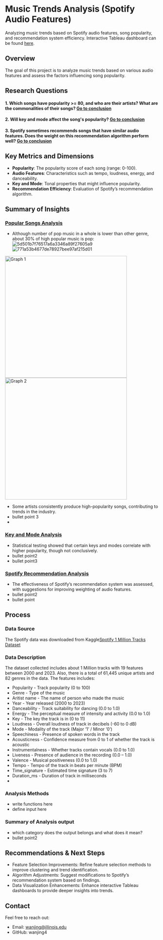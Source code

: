# Music Trends Analysis (Spotify Audio Features)
Analyzing music trends based on Spotify audio features, song popularity, and recommendation system efficiency. Interactive Tableau dashboard can be found [here](https://wanjing4.github.io/Spotify-Analysis/).
## Overview
The goal of this project is to analyze music trends based on various audio features and assess the factors influencing song popularity.

## Research Questions
<a id="custom-details1"></a>
#### 1. Which songs have popularity >= 80, and who are their artists? What are the commonalities of their songs? [Go to conclusion](#popular-songs-analysis)
<a id="custom-details2"></a>
#### 2. Will key and mode affect the song's popularity? [Go to conclusion](#key-and-mode-analysis)
<a id="custom-details3"></a>
#### 3. Spotify sometimes recommends songs that have similar audio features. Does the weight on this recommendation algorithm perform well? [Go to conclusion](#spotify-recommendation-analysis)

## Key Metrics and Dimensions
- **Popularity**: The popularity score of each song (range: 0-100).
- **Audio Features**: Characteristics such as tempo, loudness, energy, and danceability.
- **Key and Mode**: Tonal properties that might influence popularity.
- **Recommendation Efficiency**: Evaluation of Spotify’s recommendation algorithm.


## Summary of Insights
### [Popular Songs Analysis](#custom-details1)
- Although number of pop music in a whole is lower than other genre, about 30% of high popular music is pop: ![5d501b7f76517a6a3346a89f27605a9](https://github.com/user-attachments/assets/2060300e-3e60-4419-9aee-775295bc621f)
![771a53b4677de78927bee97af215d01](https://github.com/user-attachments/assets/7758e6db-e442-4ca5-b1b2-8d31ad90b723)

<img src="https://github.com/user-attachments/assets/2060300e-3e60-4419-9aee-775295bc621f" alt="Graph 1" width="400">

<img src="https://github.com/user-attachments/assets/7758e6db-e442-4ca5-b1b2-8d31ad90b723" alt="Graph 2" width="400">

- Some artists consistently produce high-popularity songs, contributing to trends in the industry.
- bullet point 3
- 
### [Key and Mode Analysis](#custom-details2)
- Statistical testing showed that certain keys and modes correlate with higher popularity, though not conclusively.
- bullet point2
- bullet point3
### [Spotify Recommendation Analysis](#custom-details3)
- The effectiveness of Spotify’s recommendation system was assessed, with suggestions for improving weighting of audio features.
- bullet point2
- bullet point

## Process

### Data Source
The Spotify data was downloaded from Kaggle[Spotify 1 Million Tracks Dataset](https://www.kaggle.com/datasets/amitanshjoshi/spotify-1million-tracks)

### Data Description

The dataset collected includes about 1 Million tracks with 19 features between 2000 and 2023. Also, there is a total of 61,445 unique artists and 82 genres in the data.
The features includes:
- Popularity - Track popularity (0 to 100)
- Genre - Type of the music
- Aritist name - The name of person who made the music
- Year - Year released (2000 to 2023)
- Danceability - Track suitability for dancing (0.0 to 1.0)
- Energy - The perceptual measure of intensity and activity (0.0 to 1.0)
- Key - The key the track is in (0 to 11)
- Loudness - Overall loudness of track in decibels (-60 to 0 dB)
- Mode - Modality of the track (Major ‘1’ / Minor ‘0’)
- Speechiness - Presence of spoken words in the track
- Acousticness - Confidence measure from 0 to 1 of whether the track is acoustic
- Instrumentalness - Whether tracks contain vocals (0.0 to 1.0)
- Liveness - Presence of audience in the recording (0.0 – 1.0)
- Valence - Musical positiveness (0.0 to 1.0)
- Tempo - Tempo of the track in beats per minute (BPM)
- Time_signature - Estimated time signature (3 to 7)
- Duration_ms - Duration of track in milliseconds
- 
### Analysis Methods
- write functions here
- define input here

### Summary of Analysis output
- which category does the output belongs and what does it mean?
- bullet point2



## Recommendations & Next Steps
- Feature Selection Improvements: Refine feature selection methods to improve clustering and trend identification.
- Algorithm Adjustments: Suggest modifications to Spotify’s recommendation system based on findings.
- Data Visualization Enhancements: Enhance interactive Tableau dashboards to provide deeper insights into trends.

## Contact
Feel free to reach out:
- Email: wanjing@illinois.edu
- GitHub: wanjing4
